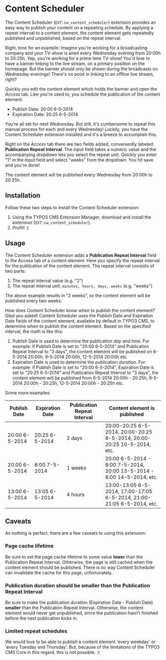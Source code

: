 # Content Scheduler

The Content Scheduler (`EXT:cw_content_scheduler`) extension provides an easy way to publish your content on a repeating schedule. By applying a repeat interval to a content element, the content element gets repeatedly published and unpublished, based on the repeat interval.

Right, time for an example: Imagine you're working for a broadcasting company and your TV-show is aired every Wednesday evening from 20:00h to 20:25h. Yep, you're working for a prime time TV-show! You'd love to have a banner linking to the live stream, on a primary position on the homepage. But the banner should only be shown during the broadcasts on Wednesday evenings! There's no point in linking to an offline live stream, right?

Quickly you edit the content element which holds the banner and open the *Access* tab. Like you're used to, you schedule the publication of the content element:

* Publish Date: 20:00 6-5-2014
* Expiration Date: 20:25 6-5-2014

You're all set for next Wednesday. But still, it's cumbersome to repeat this manual process for each and every Wednesday! Luckily, you have the Content Scheduler extension installed and it's a breeze to accomplish this.

Right on the *Access* tab there are two fields added, conveniently labeled: **Publication Repeat Interval**. The input field takes a numeric value and the accompanying dropdown lets you select the repeat unit. Quickly you enter "1" in the input field and select "weeks" from the dropdown. You hit save and you're done!

The content element will be published every Wednesday from 20:00h to 20:25h.

## Installation

Follow these two steps to install the Content Scheduler extension:

1. Using the TYPO3 CMS Extension Manager, download and install the extension (`EXT:cw_content_scheduler`).
2. Profit! :)

## Usage

The Content Scheduler extension adds a **Publication Repeat Interval** field to the Access tab of a content element. Here you specify the repeat interval for the publication of the content element. The repeat interval consists of two parts:

1. The repeat interval value (e.g. "2")
2. The repeat interval unit: `minutes, hours, days, weeks` (e.g. "weeks")

The above example results in "2 weeks", so the content element will be published every two weeks.

How does Content Scheduler know *when* to publish the content element? Glad you asked! Content Scheduler uses the Publish Date and Expiration Date fields of the content element, available by default in TYPO3 CMS, to determine when to publish the content element. Based on the specified interval, the math is like this:

1. Publish Date is used to determine the publication *day and time*. For example: if Publish Date is set to "20:00 6-5-2014" and Publication Repeat Interval to "3 days", the content element will be published on 6-5-2014 20:00h, 9-5-2014 20:00h, 12-5-2014 20:00h etc.
2. Expiration Date is used to determine the publication *duration*. For example: if Publish Date is set to "20:00 6-5-2014", Expiration Date is set to "20:25 6-5-2014" and Publication Repeat Interval to "3 days", the content element will be published from 6-5-2014 20:00h - 20:25h, 9-5-2014 20:00h - 20:25h, 12-5-2014 20:00h - 20:25h etc.

Some more examples:

| Publish Date   | Expiration Date | Publication Repeat Interval | Content element is published                                            |
| -------------- | --------------- | --------------------------- | ----------------------------------------------------------------------- |
| 20:00 6-5-2014 | 20:25 6-5-2014  | 2 days                      | 20:00-20:25 6-5-2014, 20:00-20:25 8-5-2014, 20:00-20:25 10-5-2014, etc. |
| 20:00 6-5-2014 | 8:00  7-5-2014  | 1 weeks                     | 20:00 6-5-2014 - 8:00 7-5-2014, 20:00 13-5-2014 - 8:00 14-5-2014, etc.  |
| 13:00 6-5-2014 | 13:05 6-5-2014  | 4 hours                     | 13:00-13:05 6-5-2014, 17:00-17:05 6-5-2014, 21:00-21:05 6-5-2014, etc.  |

## Caveats

As nothing is perfect, there are a few caveats to using this extension:

### Page cache lifetime

Be sure to set the page cache lifetime to some value **lower** than the Publication Repeat Interval. Otherwise, the page is still cached when the content element should be published. There is no way Content Scheduler can invalidate the cache for this page, unfortunately.

### Publication duration should be smaller than the Publication Repeat Interval

Be sure to make the publication duration (Expiration Date - Publish Date) **smaller** than the Publication Repeat Interval. Otherwise, the content element would never get unpublished, since the publication hasn't finished before the next publication kicks in.

### Limited repeat schedules

We would love to be able to publish a content element 'every weekday' or 'every Tuesday and Thursday'. But, because of the limitations of the TYPO3 CMS Core in this regard, this is not possible. :(